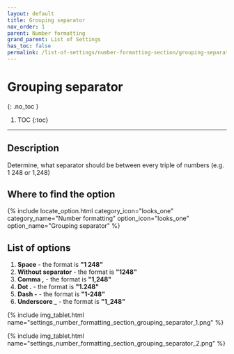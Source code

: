 ```yaml
---
layout: default
title: Grouping separator
nav_order: 1
parent: Number formatting
grand_parent: List of Settings
has_toc: false
permalink: /list-of-settings/number-formatting-section/grouping-separator
---
```


# Grouping separator
{: .no_toc }

1. TOC
{:toc}

---

## Description
Determine, what separator should be between every triple of numbers (e.g. 1 248 or 1,248)

## Where to find the option
{% include locate_option.html category_icon="looks_one" category_name="Number formatting" option_icon="looks_one" option_name="Grouping separator" %}

## List of options
1. **Space** - the format is **"1 248"**
1. **Without separator** - the format is **"1248"**
1. **Comma ,** - the format is **"1,248"**
1. **Dot .** - the format is **"1.248"**
1. **Dash -** - the format is **"1-248"**
1. **Underscore _** - the format is **"1_248"**

{% include img_tablet.html name="settings_number_formatting_section_grouping_separator_1.png" %}

{% include img_tablet.html name="settings_number_formatting_section_grouping_separator_2.png" %}